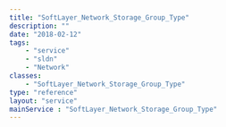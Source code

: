 ```yaml
---
title: "SoftLayer_Network_Storage_Group_Type"
description: ""
date: "2018-02-12"
tags:
    - "service"
    - "sldn"
    - "Network"
classes:
    - "SoftLayer_Network_Storage_Group_Type"
type: "reference"
layout: "service"
mainService : "SoftLayer_Network_Storage_Group_Type"
---
```

